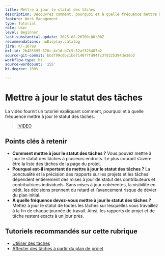 ```yaml
---
title: Mettre à jour le statut des tâches
description: Découvrez comment, pourquoi et à quelle fréquence mettre à jour le statut des tâches.
feature: Work Management
type: Tutorial
role: User
level: Beginner
last-substantial-update: 2025-08-26T00:00:00Z
recommendations: noDisplay,catalog
jira: KT-18799
exl-id: 2b485695-578c-4c1d-b7c5-52af326487b2
source-git-commit: bbdf99c6bc1be714077fd94fc3f8325394de36b3
workflow-type: ht
source-wordcount: '155'
ht-degree: 100%

---
```


# Mettre à jour le statut des tâches

La vidéo fournit un tutoriel expliquant comment, pourquoi et à quelle fréquence mettre à jour le statut des tâches.

>[!VIDEO](https://video.tv.adobe.com/v/3471167/?quality=12&learn=on&enablevpops=1)

## Points clés à retenir

* **Comment mettre à jour le statut des tâches ?** Vous pouvez mettre à jour le statut des tâches à plusieurs endroits. Le plus courant s’avère être la liste des tâches de la page du projet.
* **Pourquoi est-il important de mettre à jour le statut des tâches ?** La ponctualité et la précision des rapports sur les projets et les tâches dépendent entièrement des mises à jour de statut des contributeurs et contributrices individuels. Sans mises à jour cohérentes, la visibilité en pâtit, les décisions prennent du retard et l’avancement risque de dévier du plan initial.
* **À quelle fréquence devez-vous mettre à jour le statut des tâches ?** Mettez à jour le statut de toutes les tâches sur lesquelles vous travaillez à la fin de chaque journée de travail. Ainsi, les rapports de projet et de tâche restent exacts à un jour près.


## Tutoriels recommandés sur cette rubrique

* [Utiliser des tâches](/help/manage-work/tasks/work-with-tasks.md)
* [Affecter des tâches à partir du plan de projet](/help/manage-work/tasks/assign-tasks-from-the-project-plan.md)
